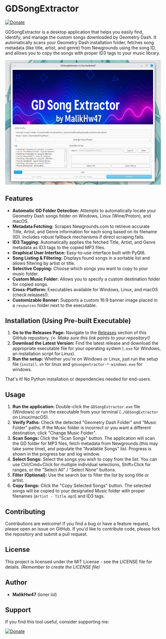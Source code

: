 # GDSongExtractor

[![Donate](https://img.shields.io/badge/Donate-Ko--fi-blue.svg)](https://ko-fi.com/MalikHw47)

GDSongExtractor is a desktop application that helps you easily find, identify, and manage the custom songs downloaded by Geometry Dash. It automatically scans your Geometry Dash installation folder, fetches song metadata (like title, artist, and genre) from Newgrounds using the song ID, and allows you to copy the songs with proper ID3 tags to your music library.

![Screenshot Placeholder](/screenshots/placeholder.png)

## Features

* **Automatic GD Folder Detection:** Attempts to automatically locate your Geometry Dash songs folder on Windows, Linux (Wine/Proton), and macOS.
* **Metadata Fetching:** Scrapes Newgrounds.com to retrieve accurate Title, Artist, and Genre information for each song based on its filename (ID). Includes robust fallback mechanisms if direct scraping fails.
* **ID3 Tagging:** Automatically applies the fetched Title, Artist, and Genre metadata as ID3 tags to the copied MP3 files.
* **Graphical User Interface:** Easy-to-use interface built with PyQt6.
* **Song Listing & Filtering:** Displays found songs in a sortable list and allows filtering by artist or title.
* **Selective Copying:** Choose which songs you want to copy to your music folder.
* **Custom Music Folder:** Allows you to specify a custom destination folder for copied songs.
* **Cross-Platform:** Executables available for Windows, Linux, and macOS (check releases!).
* **Customizable Banner:** Supports a custom 16:9 banner image placed in a `resources` folder next to the executable.

## Installation (Using Pre-built Executable)

1.  **Go to the Releases Page:** Navigate to the [Releases](https://github.com/MalikHw/GDSongExtractorreleases) section of this GitHub repository. *(<- Make sure this link points to your repository!)*
2.  **Download the Latest Version:** Find the latest release and download the appropriate executable file for your operating system (`.exe` for Windows, an installation script for Linux).
3.  **Run the setup:** Whether you're on Windows or Linux, just run the setup file (`install.sh` for linux and `gdsongextractor-*-windows.exe` for windows.

That's it! No Python installation or dependencies needed for end-users.

## Usage

1.  **Run the application:** Double-click the `GDSongExtractor.exe` file (Windows) or run the executable from your terminal (`./GDSongExtractor` on Linux/macOS).
2.  **Verify Paths:** Check the detected "Geometry Dash Folder" and "Music Folder" paths. If the Music folder is incorrect or you want a different destination, click "Change Music Folder".
3.  **Scan Songs:** Click the "Scan Songs" button. The application will scan the GD folder for MP3 files, fetch metadata from Newgrounds (this may take some time), and populate the "Available Songs" list. Progress is shown in the progress bar and log window.
4.  **Select Songs:** Select the songs you wish to copy from the list. You can use Ctrl/Cmd+Click for multiple individual selections, Shift+Click for ranges, or the "Select All" / "Select None" buttons.
5.  **Filter (Optional):** Use the search bar to filter the list by song title or artist.
6.  **Copy Songs:** Click the "Copy Selected Songs" button. The selected songs will be copied to your designated Music folder with proper filenames (`Artist - Title.mp3`) and ID3 tags.

## Contributing

Contributions are welcome! If you find a bug or have a feature request, please open an issue on GitHub. If you'd like to contribute code, please fork the repository and submit a pull request.

## License

This project is licensed under the MIT License - see the LICENSE file for details. *(Remember to create the LICENSE file)*

## Author

* **MalikHw47** (loner lol)

## Support

If you find this tool useful, consider supporting me:

[![Donate](https://img.shields.io/badge/Donate-Ko--fi-blue.svg)](https://ko-fi.com/MalikHw47)
